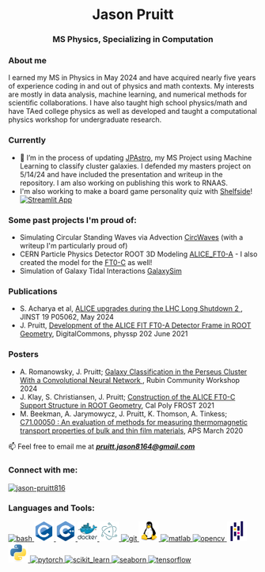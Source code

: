 <h1 align="center">Jason Pruitt</h1>
<h3 align="center">MS Physics, Specializing in Computation </h3>


### About me

I earned my MS in Physics in May 2024 and have acquired nearly five years of experience coding in and out of physics and math contexts. My interests are mostly in data analysis, machine learning, and numerical methods for scientific collaborations. I have also taught high school physics/math and have TAed college physics as well as developed and taught a computational physics workshop for undergraduate research.

### Currently

- 🔭 I’m in the process of updating [JPAstro](https://github.com/Json-To-String/JPAstro), my MS Project using Machine Learning to classify cluster galaxies. I defended my masters project on 5/14/24 and have included the presentation and writeup in the repository. I am also working on publishing this work to RNAAS.
- I'm also working to make a board game personality quiz with [Shelfside](https://www.shelfside.co/)! [![Streamlit App](https://static.streamlit.io/badges/streamlit_badge_black_white.svg)](https://shelfside-10-personalities.streamlit.app/)


### Some past projects I'm proud of:
- Simulating Circular Standing Waves via Advection [CircWaves](https://github.com/Json-To-String/CircWaves) (with a writeup I'm particularly proud of)
- CERN Particle Physics Detector ROOT 3D Modeling [ALICE_FT0-A](https://digitalcommons.calpoly.edu/physsp/202/) - I also created the model for the [FT0-C](https://github.com/AliceO2Group/AliceO2/blob/dev/Detectors/FIT/FT0/simulation/src/Detector.cxx) as well!
- Simulation of Galaxy Tidal Interactions [GalaxySim](https://github.com/Json-To-String/GalaxySim)

### Publications
- S. Acharya et al, [ALICE upgrades during the LHC Long Shutdown 2
](https://iopscience.iop.org/article/10.1088/1748-0221/19/05/P05062/meta), JINST 19 P05062, May 2024
- J. Pruitt, [Development of the ALICE FIT FT0-A Detector Frame in ROOT Geometry](https://digitalcommons.calpoly.edu/physsp/202/), DigitalCommons, physsp 202 June 2021

### Posters
- A. Romanowsky, J. Pruitt; [Galaxy Classification in the Perseus Cluster With a Convolutional Neural Network
](https://project.lsst.org/meetings/rubin-2024/galaxy-classification-in-perseus-cluster-convolutional-neural-network), Rubin Community Workshop 2024
- J. Klay, S. Christiansen, J. Pruitt; [Construction of the ALICE FT0-C Support Structure in ROOT Geometry](https://raw.github.com/Json-To-String/Json-To-String/main/Construction%20of%20FT0-C%20Support%20Structure%20in%20ROOT%20Geometry.pdf), Cal Poly FROST 2021
- M. Beekman, A. Jarymowycz, J. Pruitt, K. Thomson, A. Tinkess; [C71.00050 : An evaluation of methods for measuring thermomagnetic transport properties of bulk and thin film materials](https://meetings.aps.org/Meeting/MAR20/Session/C71.50), APS March 2020
  
📫 Feel free to email me at ***pruitt.jason8164@gmail.com***

<h3 align="left">Connect with me:</h3>
<p align="left">
<a href="https://linkedin.com/in/jason-pruitt816" target="blank"><img align="center" src="https://raw.githubusercontent.com/rahuldkjain/github-profile-readme-generator/master/src/images/icons/Social/linked-in-alt.svg" alt="jason-pruitt816" height="30" width="40" /></a>
</p>

<h3 align="left">Languages and Tools:</h3>
<p align="left"> <a href="https://www.gnu.org/software/bash/" target="_blank" rel="noreferrer"> <img src="https://www.vectorlogo.zone/logos/gnu_bash/gnu_bash-icon.svg" alt="bash" width="40" height="40"/> </a> <a href="https://www.cprogramming.com/" target="_blank" rel="noreferrer"> <img src="https://raw.githubusercontent.com/devicons/devicon/master/icons/c/c-original.svg" alt="c" width="40" height="40"/> </a> <a href="https://www.w3schools.com/cpp/" target="_blank" rel="noreferrer"> <img src="https://raw.githubusercontent.com/devicons/devicon/master/icons/cplusplus/cplusplus-original.svg" alt="cplusplus" width="40" height="40"/> </a> <a href="https://www.docker.com/" target="_blank" rel="noreferrer"> <img src="https://raw.githubusercontent.com/devicons/devicon/master/icons/docker/docker-original-wordmark.svg" alt="docker" width="40" height="40"/> </a> <a href="https://www.electronjs.org" target="_blank" rel="noreferrer"> <img src="https://raw.githubusercontent.com/devicons/devicon/master/icons/electron/electron-original.svg" alt="electron" width="40" height="40"/> </a> <a href="https://git-scm.com/" target="_blank" rel="noreferrer"> <img src="https://www.vectorlogo.zone/logos/git-scm/git-scm-icon.svg" alt="git" width="40" height="40"/> </a> <a href="https://www.linux.org/" target="_blank" rel="noreferrer"> <img src="https://raw.githubusercontent.com/devicons/devicon/master/icons/linux/linux-original.svg" alt="linux" width="40" height="40"/> </a> <a href="https://www.mathworks.com/" target="_blank" rel="noreferrer"> <img src="https://upload.wikimedia.org/wikipedia/commons/2/21/Matlab_Logo.png" alt="matlab" width="40" height="40"/> </a> <a href="https://opencv.org/" target="_blank" rel="noreferrer"> <img src="https://www.vectorlogo.zone/logos/opencv/opencv-icon.svg" alt="opencv" width="40" height="40"/> </a> <a href="https://pandas.pydata.org/" target="_blank" rel="noreferrer"> <img src="https://raw.githubusercontent.com/devicons/devicon/2ae2a900d2f041da66e950e4d48052658d850630/icons/pandas/pandas-original.svg" alt="pandas" width="40" height="40"/> </a> <a href="https://www.python.org" target="_blank" rel="noreferrer"> <img src="https://raw.githubusercontent.com/devicons/devicon/master/icons/python/python-original.svg" alt="python" width="40" height="40"/> </a> <a href="https://pytorch.org/" target="_blank" rel="noreferrer"> <img src="https://www.vectorlogo.zone/logos/pytorch/pytorch-icon.svg" alt="pytorch" width="40" height="40"/> </a> <a href="https://scikit-learn.org/" target="_blank" rel="noreferrer"> <img src="https://upload.wikimedia.org/wikipedia/commons/0/05/Scikit_learn_logo_small.svg" alt="scikit_learn" width="40" height="40"/> </a> <a href="https://seaborn.pydata.org/" target="_blank" rel="noreferrer"> <img src="https://seaborn.pydata.org/_images/logo-mark-lightbg.svg" alt="seaborn" width="40" height="40"/> </a> <a href="https://www.tensorflow.org" target="_blank" rel="noreferrer"> <img src="https://www.vectorlogo.zone/logos/tensorflow/tensorflow-icon.svg" alt="tensorflow" width="40" height="40"/> </a> </p>

